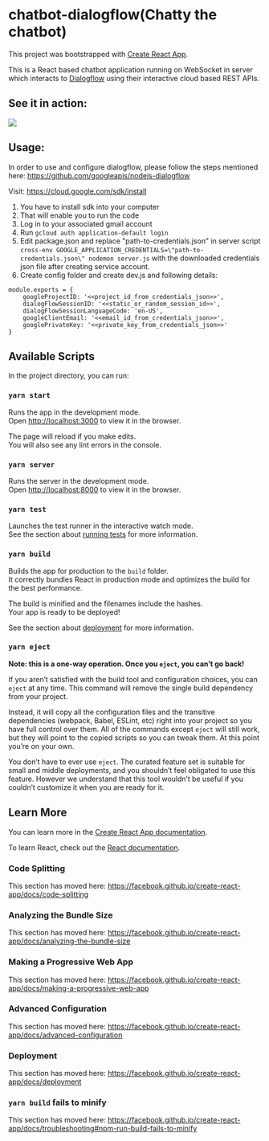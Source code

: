 chatbot-dialogflow(Chatty the chatbot)
===================================================

This project was bootstrapped with [Create React App](https://github.com/facebook/create-react-app).

This is a React based chatbot application running on WebSocket in server which interacts to [Dialogflow](https://dialogflow.cloud.google.com/) using their interactive cloud based REST APIs.

See it in action:
-----------------
![](https://www.img2go.com/download-file/120d1d03-43b7-42c8-8863-f1383a406f31/531ea50b-bce2-4f4e-b20d-b687527ef7ba)

Usage:
----------------

In order to use and configure dialogflow, please follow the steps mentioned here: https://github.com/googleapis/nodejs-dialogflow

Visit: https://cloud.google.com/sdk/install
1) You have to install sdk into your computer
2) That will enable you to run the code
3) Log in to your associated gmail account
4) Run `gcloud auth application-default login`
5) Edit package.json and replace "path-to-credentials.json" in server script `cross-env GOOGLE_APPLICATION_CREDENTIALS=\"path-to-credentials.json\" nodemon server.js` with the downloaded credentials json file after creating service account.
6) Create config folder and create dev.js and following details:

```
module.exports = {
    googleProjectID: '<<project_id_from_credentials_json>>',
    dialogFlowSessionID: '<<static_or_random_session_id>>',
    dialogFlowSessionLanguageCode: 'en-US',
    googleClientEmail: '<<email_id_from_credentials_json>>',
    googlePrivateKey: '<<private_key_from_credentials_json>>'
}
```


## Available Scripts

In the project directory, you can run:

### `yarn start`

Runs the app in the development mode.<br />
Open [http://localhost:3000](http://localhost:3000) to view it in the browser.

The page will reload if you make edits.<br />
You will also see any lint errors in the console.

### `yarn server`


Runs the server in the development mode.<br />
Open [http://localhost:8000](http://localhost:8000) to view it in the browser.

### `yarn test`

Launches the test runner in the interactive watch mode.<br />
See the section about [running tests](https://facebook.github.io/create-react-app/docs/running-tests) for more information.

### `yarn build`

Builds the app for production to the `build` folder.<br />
It correctly bundles React in production mode and optimizes the build for the best performance.

The build is minified and the filenames include the hashes.<br />
Your app is ready to be deployed!

See the section about [deployment](https://facebook.github.io/create-react-app/docs/deployment) for more information.

### `yarn eject`

**Note: this is a one-way operation. Once you `eject`, you can’t go back!**

If you aren’t satisfied with the build tool and configuration choices, you can `eject` at any time. This command will remove the single build dependency from your project.

Instead, it will copy all the configuration files and the transitive dependencies (webpack, Babel, ESLint, etc) right into your project so you have full control over them. All of the commands except `eject` will still work, but they will point to the copied scripts so you can tweak them. At this point you’re on your own.

You don’t have to ever use `eject`. The curated feature set is suitable for small and middle deployments, and you shouldn’t feel obligated to use this feature. However we understand that this tool wouldn’t be useful if you couldn’t customize it when you are ready for it.

## Learn More

You can learn more in the [Create React App documentation](https://facebook.github.io/create-react-app/docs/getting-started).

To learn React, check out the [React documentation](https://reactjs.org/).

### Code Splitting

This section has moved here: https://facebook.github.io/create-react-app/docs/code-splitting

### Analyzing the Bundle Size

This section has moved here: https://facebook.github.io/create-react-app/docs/analyzing-the-bundle-size

### Making a Progressive Web App

This section has moved here: https://facebook.github.io/create-react-app/docs/making-a-progressive-web-app

### Advanced Configuration

This section has moved here: https://facebook.github.io/create-react-app/docs/advanced-configuration

### Deployment

This section has moved here: https://facebook.github.io/create-react-app/docs/deployment

### `yarn build` fails to minify

This section has moved here: https://facebook.github.io/create-react-app/docs/troubleshooting#npm-run-build-fails-to-minify
